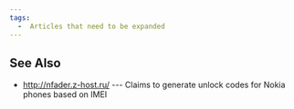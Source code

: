 ```yaml
---
tags:
  -  Articles that need to be expanded 
---
```

## See Also

- <http://nfader.z-host.ru/> --- Claims to generate unlock codes for
  Nokia phones based on IMEI